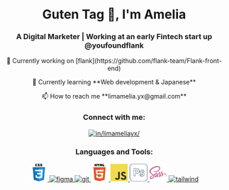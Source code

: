 <h1 align="center">Guten Tag 👋, I'm Amelia</h1>
<h3 align="center">A Digital Marketer | Working at an early Fintech start up @youfoundflank</h3>

<p align="center"> 🔭 Currently working on [flank](https://github.com/flank-team/Flank-front-end) </p>

<p align="center"> 🌱 Currently learning **Web development & Japanese**</P>

<p align="center"> 📫 How to reach me **limamelia.yx@gmail.com**</p>

<h3 align="center">Connect with me:</h3>
<p align="center">
<a href="https://linkedin.com/in/in/limameliayx/" target="blank"><img align="center" src="https://cdn.jsdelivr.net/npm/simple-icons@3.0.1/icons/linkedin.svg" alt="in/limameliayx/" height="30" width="40" /></a>
</p>

<h3 align="center">Languages and Tools:</h3>
<p align="center"> <a href="https://www.w3schools.com/css/" target="_blank"> <img src="https://raw.githubusercontent.com/devicons/devicon/master/icons/css3/css3-original-wordmark.svg" alt="css3" width="40" height="40"/> </a> <a href="https://www.figma.com/" target="_blank"> <img src="https://www.vectorlogo.zone/logos/figma/figma-icon.svg" alt="figma" width="40" height="40"/> </a> <a href="https://git-scm.com/" target="_blank"> <img src="https://www.vectorlogo.zone/logos/git-scm/git-scm-icon.svg" alt="git" width="40" height="40"/> </a> <a href="https://www.w3.org/html/" target="_blank"> <img src="https://raw.githubusercontent.com/devicons/devicon/master/icons/html5/html5-original-wordmark.svg" alt="html5" width="40" height="40"/> </a> <a href="https://developer.mozilla.org/en-US/docs/Web/JavaScript" target="_blank"> <img src="https://raw.githubusercontent.com/devicons/devicon/master/icons/javascript/javascript-original.svg" alt="javascript" width="40" height="40"/> </a> <a href="https://www.photoshop.com/en" target="_blank"> <img src="https://raw.githubusercontent.com/devicons/devicon/master/icons/photoshop/photoshop-line.svg" alt="photoshop" width="40" height="40"/> </a> <a href="https://sass-lang.com" target="_blank"> <img src="https://raw.githubusercontent.com/devicons/devicon/master/icons/sass/sass-original.svg" alt="sass" width="40" height="40"/> </a> <a href="https://tailwindcss.com/" target="_blank"> <img src="https://www.vectorlogo.zone/logos/tailwindcss/tailwindcss-icon.svg" alt="tailwind" width="40" height="40"/> </a> </p>

